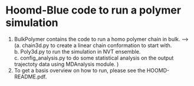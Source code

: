# Hoomd-Blue code to run a polymer simulation
  1. BulkPolymer contains the code to run a homo polymer chain in bulk. --> <br>
    (a. chain3d.py to create a linear chain conformation to start with. <br> 
     b. Poly3d.py to run the simulation in NVT ensemble. <br> 
     c. config_analysis.py to do some statistical analysis on the output trajectoty data using MDAnalysis module.
    )
  2. To get a basis overview on how to run, please see the HOOMD-README.pdf.
